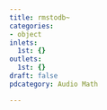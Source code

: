 ```yaml
---
title: rmstodb~
categories:
- object
inlets:
  1st: {}
outlets:
  1st: {}
draft: false
pdcategory: Audio Math

---
```



